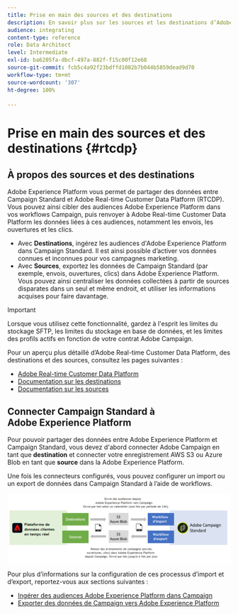 ```yaml
---
title: Prise en main des sources et des destinations
description: En savoir plus sur les sources et les destinations d’Adobe Experience Platform.
audience: integrating
content-type: reference
role: Data Architect
level: Intermediate
exl-id: ba6205fa-dbcf-497a-882f-f15c00f12e68
source-git-commit: fcb5c4a92f23bdffd1082b7b044b5859dead9d70
workflow-type: tm+mt
source-wordcount: '307'
ht-degree: 100%

---
```


# Prise en main des sources et des destinations {#rtcdp}

## À propos des sources et des destinations

Adobe Experience Platform vous permet de partager des données entre Campaign Standard et Adobe Real-time Customer Data Platform (RTCDP). Vous pouvez ainsi cibler des audiences Adobe Experience Platform dans vos workflows Campaign, puis renvoyer à Adobe Real-time Customer Data Platform les données liées à ces audiences, notamment les envois, les ouvertures et les clics.

* Avec **Destinations**, ingérez les audiences d&#39;Adobe Experience Platform dans Campaign Standard. Il est ainsi possible d’activer vos données connues et inconnues pour vos campagnes marketing.
* Avec **Sources**, exportez les données de Campaign Standard (par exemple, envois, ouvertures, clics) dans Adobe Experience Platform. Vous pouvez ainsi centraliser les données collectées à partir de sources disparates dans un seul et même endroit, et utiliser les informations acquises pour faire davantage.


>[!IMPORTANT]
>
>Lorsque vous utilisez cette fonctionnalité, gardez à l&#39;esprit les limites du stockage SFTP, les limites du stockage en base de données, et les limites des profils actifs en fonction de votre contrat Adobe Campaign.

Pour un aperçu plus détaillé d’Adobe Real-time Customer Data Platform, des destinations et des sources, consultez les pages suivantes :

* [Adobe Real-time Customer Data Platform](https://experienceleague.adobe.com/docs/experience-platform/rtcdp/overview.html?lang=fr)
* [Documentation sur les destinations](https://experienceleague.adobe.com/docs/experience-platform/destinations/home.html?lang=fr)
* [Documentation sur les sources](https://experienceleague.adobe.com/docs/experience-platform/sources/home.html?lang=fr)

## Connecter Campaign Standard à Adobe Experience Platform

Pour pouvoir partager des données entre Adobe Experience Platform et Campaign Standard, vous devez d&#39;abord connecter Adobe Campaign en tant que **destination** et connecter votre enregistrement AWS S3 ou Azure Blob en tant que **source** dans la Adobe Experience Platform.

Une fois les connecteurs configurés, vous pouvez configurer un import ou un export de données dans Campaign Standard à l’aide de workflows.

![](assets/rtcdp-schema.png)

Pour plus d’informations sur la configuration de ces processus d’import et d’export, reportez-vous aux sections suivantes :

* [Ingérer des audiences Adobe Experience Platform dans Campaign](../../integrating/using/ingest-aep-data.md)
* [Exporter des données de Campaign vers Adobe Experience Platform](../../integrating/using/export-campaign-data.md)
